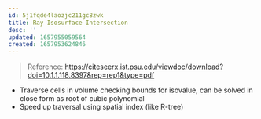 ```yaml
---
id: 5j1fqde4laozjc211gc8zwk
title: Ray Isosurface Intersection
desc: ''
updated: 1657955059564
created: 1657953624846
---
```

> Reference: https://citeseerx.ist.psu.edu/viewdoc/download?doi=10.1.1.118.8397&rep=rep1&type=pdf

- Traverse cells in volume checking bounds for isovalue, can be solved in close form as root of cubic polynomial
- Speed up traversal using spatial index (like R-tree)